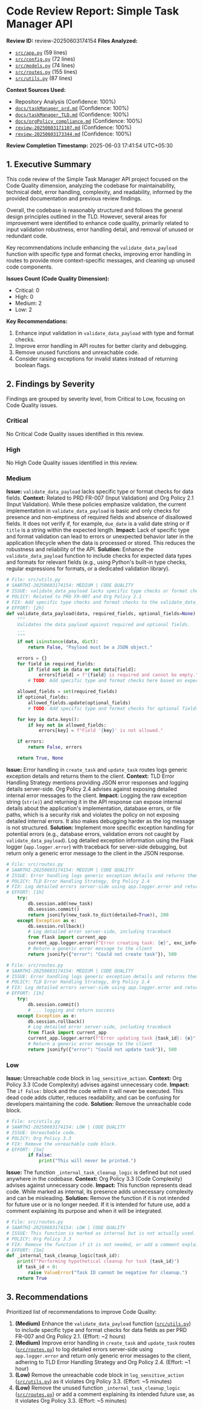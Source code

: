 # Code Review Report: Simple Task Manager API

**Review ID:** review-20250603174154
**Files Analyzed:**
- [`src/app.py`](src/app.py) (59 lines)
- [`src/config.py`](src/config.py) (72 lines)
- [`src/models.py`](src/models.py) (74 lines)
- [`src/routes.py`](src/routes.py) (155 lines)
- [`src/utils.py`](src/utils.py) (87 lines)

**Context Sources Used:**
- Repository Analysis (Confidence: 100%)
- [`docs/taskManager_prd.md`](docs/taskManager_prd.md) (Confidence: 100%)
- [`docs/taskManager_TLD.md`](docs/taskManager_TLD.md) (Confidence: 100%)
- [`docs/orgPolicy_compliance.md`](docs/orgPolicy_compliance.md) (Confidence: 100%)
- [`review-20250603171107.md`](review-20250603171107.md) (Confidence: 100%)
- [`review-20250603173344.md`](review-20250603173344.md) (Confidence: 100%)

**Review Completion Timestamp:** 2025-06-03 17:41:54 UTC+05:30

## 1. Executive Summary

This code review of the Simple Task Manager API project focused on the Code Quality dimension, analyzing the codebase for maintainability, technical debt, error handling, complexity, and readability, informed by the provided documentation and previous review findings.

Overall, the codebase is reasonably structured and follows the general design principles outlined in the TLD. However, several areas for improvement were identified to enhance code quality, primarily related to input validation robustness, error handling detail, and removal of unused or redundant code.

Key recommendations include enhancing the `validate_data_payload` function with specific type and format checks, improving error handling in routes to provide more context-specific messages, and cleaning up unused code components.

**Issues Count (Code Quality Dimension):**

- Critical: 0
- High: 0
- Medium: 2
- Low: 2

**Key Recommendations:**

1. Enhance input validation in `validate_data_payload` with type and format checks.
2. Improve error handling in API routes for better clarity and debugging.
3. Remove unused functions and unreachable code.
4. Consider raising exceptions for invalid states instead of returning boolean flags.

## 2. Findings by Severity

Findings are grouped by severity level, from Critical to Low, focusing on Code Quality issues.

### Critical

No Critical Code Quality issues identified in this review.

### High

No High Code Quality issues identified in this review.

### Medium

**Issue:** `validate_data_payload` lacks specific type or format checks for data fields.
**Context:** Related to PRD FR-007 (Input Validation) and Org Policy 2.1 (Input Validation). While these policies emphasize validation, the current implementation in `validate_data_payload` is basic and only checks for presence and non-emptiness of required fields and absence of disallowed fields. It does not verify if, for example, `due_date` is a valid date string or if `title` is a string within the expected length.
**Impact:** Lack of specific type and format validation can lead to errors or unexpected behavior later in the application lifecycle when the data is processed or stored. This reduces the robustness and reliability of the API.
**Solution:** Enhance the `validate_data_payload` function to include checks for expected data types and formats for relevant fields (e.g., using Python's built-in type checks, regular expressions for formats, or a dedicated validation library).

```python
# File: src/utils.py
# SAARTHI-20250603174154: MEDIUM | CODE QUALITY
# ISSUE: validate_data_payload lacks specific type checks or format checks.
# POLICY: Related to PRD FR-007 and Org Policy 2.1
# FIX: Add specific type checks and format checks to the validate_data_payload function.
# EFFORT: [2h]
def validate_data_payload(data, required_fields, optional_fields=None):
    """
    Validates the data payload against required and optional fields.
    ...
    """
    if not isinstance(data, dict):
        return False, "Payload must be a JSON object."

    errors = {}
    for field in required_fields:
        if field not in data or not data[field]:
            errors[field] = f"{field} is required and cannot be empty."
        # TODO: Add specific type and format checks here based on expected data for each field

    allowed_fields = set(required_fields)
    if optional_fields:
        allowed_fields.update(optional_fields)
        # TODO: Add specific type and format checks for optional fields as well

    for key in data.keys():
        if key not in allowed_fields:
            errors[key] = f"Field '{key}' is not allowed."

    if errors:
        return False, errors

    return True, None
```

**Issue:** Error handling in `create_task` and `update_task` routes logs generic exception details and returns them to the client.
**Context:** TLD Error Handling Strategy mentions providing JSON error responses and logging details server-side. Org Policy 2.4 advises against exposing detailed internal error messages to the client.
**Impact:** Logging the raw exception string (`str(e)`) and returning it in the API response can expose internal details about the application's implementation, database errors, or file paths, which is a security risk and violates the policy on not exposing detailed internal errors. It also makes debugging harder as the log message is not structured.
**Solution:** Implement more specific exception handling for potential errors (e.g., database errors, validation errors not caught by `validate_data_payload`). Log detailed exception information using the Flask logger (`app.logger.error`) with traceback for server-side debugging, but return only a generic error message to the client in the JSON response.

```python
# File: src/routes.py
# SAARTHI-20250603174154: MEDIUM | CODE QUALITY
# ISSUE: Error handling logs generic exception details and returns them to the client.
# POLICY: TLD Error Handling Strategy, Org Policy 2.4
# FIX: Log detailed errors server-side using app.logger.error and return generic error messages to the client.
# EFFORT: [1h]
    try:
        db.session.add(new_task)
        db.session.commit()
        return jsonify(new_task.to_dict(detailed=True)), 200
    except Exception as e:
        db.session.rollback()
        # Log detailed error server-side, including traceback
        from flask import current_app
        current_app.logger.error(f"Error creating task: {e}", exc_info=True)
        # Return a generic error message to the client
        return jsonify({"error": "Could not create task"}), 500
```

```python
# File: src/routes.py
# SAARTHI-20250603174154: MEDIUM | CODE QUALITY
# ISSUE: Error handling logs generic exception details and returns them to the client.
# POLICY: TLD Error Handling Strategy, Org Policy 2.4
# FIX: Log detailed errors server-side using app.logger.error and return generic error messages to the client.
# EFFORT: [1h]
    try:
        db.session.commit()
        # ... logging and return success
    except Exception as e:
        db.session.rollback()
        # Log detailed error server-side, including traceback
        from flask import current_app
        current_app.logger.error(f"Error updating task {task_id}: {e}", exc_info=True)
        # Return a generic error message to the client
        return jsonify({"error": "Could not update task"}), 500
```

### Low

**Issue:** Unreachable code block in `log_sensitive_action`.
**Context:** Org Policy 3.3 (Code Complexity) advises against unnecessary code.
**Impact:** The `if False:` block and the code within it will never be executed. This dead code adds clutter, reduces readability, and can be confusing for developers maintaining the code.
**Solution:** Remove the unreachable code block.

```python
# File: src/utils.py
# SAARTHI-20250603174154: LOW | CODE QUALITY
# ISSUE: Unreachable code.
# POLICY: Org Policy 3.3
# FIX: Remove the unreachable code block.
# EFFORT: [5m]
        if False:
            print("This will never be printed.")
```

**Issue:** The function `_internal_task_cleanup_logic` is defined but not used anywhere in the codebase.
**Context:** Org Policy 3.3 (Code Complexity) advises against unnecessary code.
**Impact:** This function represents dead code. While marked as internal, its presence adds unnecessary complexity and can be misleading.
**Solution:** Remove the function if it is not intended for future use or is no longer needed. If it is intended for future use, add a comment explaining its purpose and when it will be integrated.

```python
# File: src/routes.py
# SAARTHI-20250603174154: LOW | CODE QUALITY
# ISSUE: This function is marked as internal but is not actually used.
# POLICY: Org Policy 3.3
# FIX: Remove the function if it is not needed, or add a comment explaining its future use.
# EFFORT: [5m]
def _internal_task_cleanup_logic(task_id):
    print(f"Performing hypothetical cleanup for task {task_id}")
    if task_id < 0:
        raise ValueError("Task ID cannot be negative for cleanup.")
    return True
```

## 3. Recommendations

Prioritized list of recommendations to improve Code Quality:

1.  **(Medium)** Enhance the `validate_data_payload` function ([`src/utils.py`](src/utils.py)) to include specific type and format checks for data fields as per PRD FR-007 and Org Policy 2.1. (Effort: ~2 hours)
2.  **(Medium)** Improve error handling in `create_task` and `update_task` routes ([`src/routes.py`](src/routes.py)) to log detailed errors server-side using `app.logger.error` and return only generic error messages to the client, adhering to TLD Error Handling Strategy and Org Policy 2.4. (Effort: ~1 hour)
3.  **(Low)** Remove the unreachable code block in `log_sensitive_action` ([`src/utils.py`](src/utils.py)) as it violates Org Policy 3.3. (Effort: ~5 minutes)
4.  **(Low)** Remove the unused function `_internal_task_cleanup_logic` ([`src/routes.py`](src/routes.py)) or add a comment explaining its intended future use, as it violates Org Policy 3.3. (Effort: ~5 minutes)